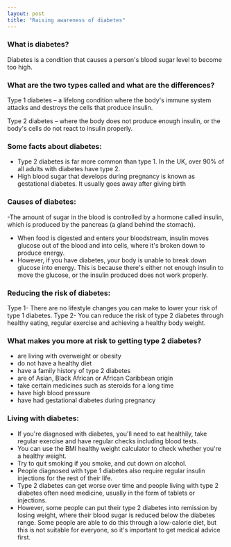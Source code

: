 ```yaml
---
layout: post
title: "Raising awareness of diabetes"
---
```


### What is diabetes?
Diabetes is a condition that causes a person's blood sugar level to become too high.

### What are the two types called and what are the differences?
Type 1 diabetes – a lifelong condition where the body's immune system attacks and destroys the cells that produce insulin.

Type 2 diabetes – where the body does not produce enough insulin, or the body's cells do not react to insulin properly.

### Some facts about diabetes:
- Type 2 diabetes is far more common than type 1. In the UK, over 90% of all adults with diabetes have type 2.
- High blood sugar that develops during pregnancy is known as gestational diabetes. It usually goes away after giving birth

### Causes of diabetes:
-The amount of sugar in the blood is controlled by a hormone called insulin, which is produced by the pancreas (a gland behind the stomach).
- When food is digested and enters your bloodstream, insulin moves glucose out of the blood and into cells, where it's broken down to produce energy.
- However, if you have diabetes, your body is unable to break down glucose into energy. This is because there's either not enough insulin to move the glucose, or the insulin produced does not work properly.

### Reducing the risk of diabetes:
Type 1- There are no lifestyle changes you can make to lower your risk of type 1 diabetes.
Type 2- You can reduce the risk of type 2 diabetes through healthy eating, regular exercise and achieving a healthy body weight.

### What makes you more at risk to getting type 2 diabetes?
- are living with overweight or obesity
- do not have a healthy diet
- have a family history of type 2 diabetes
- are of Asian, Black African or African Caribbean origin
- take certain medicines such as steroids for a long time
- have high blood pressure
- have had gestational diabetes during pregnancy

### Living with diabetes:
- If you're diagnosed with diabetes, you'll need to eat healthily, take regular exercise and have regular checks including blood tests.
- You can use the BMI healthy weight calculator to check whether you're a healthy weight.
- Try to quit smoking if you smoke, and cut down on alcohol.
- People diagnosed with type 1 diabetes also require regular insulin injections for the rest of their life.
- Type 2 diabetes can get worse over time and people living with type 2 diabetes often need medicine, usually in the form of tablets or injections.
- However, some people can put their type 2 diabetes into remission by losing weight, where their blood sugar is reduced below the diabetes range. Some people are able to do this through a low-calorie diet, but this is not suitable for everyone, so it's important to get medical advice first.


